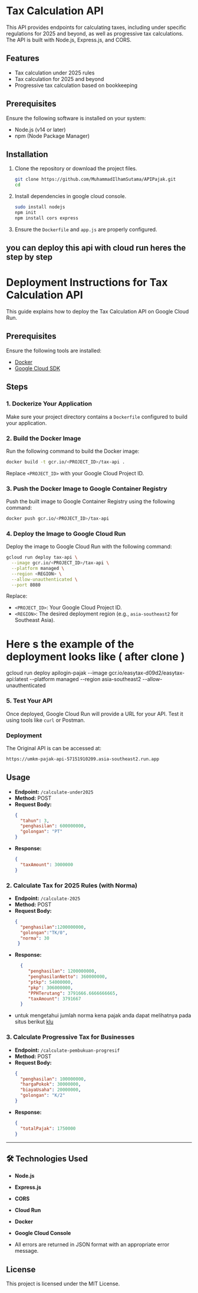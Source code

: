 
# Tax Calculation API

This API provides endpoints for calculating taxes, including under specific regulations for 2025 and beyond, as well as progressive tax calculations. The API is built with Node.js, Express.js, and CORS.

## Features

- Tax calculation under 2025 rules
- Tax calculation for 2025 and beyond
- Progressive tax calculation based on bookkeeping

## Prerequisites

Ensure the following software is installed on your system:

- Node.js (v14 or later)
- npm (Node Package Manager)

## Installation

1. Clone the repository or download the project files.

   ```bash
   git clone https://github.com/MuhammadIlhamSutama/APIPajak.git
   cd 
   ```

2. Install dependencies in google cloud console.

   ```bash
   sudo install nodejs
   npm init
   npm install cors express 
   ```
3. Ensure the `Dockerfile` and `app.js` are properly configured.

## you can deploy this api with cloud run heres the step by step

  # Deployment Instructions for Tax Calculation API
  
  This guide explains how to deploy the Tax Calculation API on Google Cloud Run.
  
  ## Prerequisites
  
  Ensure the following tools are installed:
  - [Docker](https://www.docker.com/)
  - [Google Cloud SDK](https://cloud.google.com/sdk/docs/install)
  
  ## Steps
  
  ### 1. **Dockerize Your Application**
  Make sure your project directory contains a `Dockerfile` configured to build your application.
  
  ### 2. **Build the Docker Image**
  Run the following command to build the Docker image:
  
  ```bash
  docker build -t gcr.io/<PROJECT_ID>/tax-api .
  ```
  
  Replace `<PROJECT_ID>` with your Google Cloud Project ID.
  
  ### 3. **Push the Docker Image to Google Container Registry**
  Push the built image to Google Container Registry using the following command:
  
  ```bash
  docker push gcr.io/<PROJECT_ID>/tax-api
  ```
  
  ### 4. **Deploy the Image to Google Cloud Run**
  Deploy the image to Google Cloud Run with the following command:
  
  ```bash
  gcloud run deploy tax-api \
    --image gcr.io/<PROJECT_ID>/tax-api \
    --platform managed \
    --region <REGION> \
    --allow-unauthenticated \
    --port 8080
  ```
  
  Replace:
  - `<PROJECT_ID>`: Your Google Cloud Project ID.
  - `<REGION>`: The desired deployment region (e.g., `asia-southeast2` for Southeast Asia).

  # Here s the example of the deployment looks like ( after clone )

   gcloud run deploy apilogin-pajak   --image gcr.io/easytax-d09d2/easytax-api:latest   --platform managed   --region asia-southeast2   --allow-unauthenticated
  
  ### 5. **Test Your API**
  Once deployed, Google Cloud Run will provide a URL for your API. Test it using tools like `curl` or Postman.
  
  ### Deployment


The Original API is can be accessed at:
```bash
https://umkm-pajak-api-57151910209.asia-southeast2.run.app
```

## Usage
- **Endpoint:** `/calculate-under2025`
- **Method:** POST
- **Request Body:**
  ```json
  {
    "tahun": 3,
    "penghasilan": 600000000,
    "golongan": "PT"
  }
  ```
- **Response:**
  ```json
  {
    "taxAmount": 3000000
  }
  ```

### **2. Calculate Tax for 2025 Rules (with Norma)**
- **Endpoint:** `/calculate-2025`
- **Method:** POST
- **Request Body:**
  ```json
  {
    "penghasilan":1200000000,
    "golongan":"TK/0",
    "norma": 30
   }

  ```
- **Response:**
  ```json
    {
       "penghasilan": 1200000000,
       "penghasilanNetto": 360000000,
       "ptkp": 54000000,
       "pkp": 306000000,
       "PPHTerutang": 3791666.6666666665,
       "taxAmount": 3791667
    }
  ```
- untuk mengetahui jumlah norma kena pajak anda dapat melihatnya pada situs berikut [klu](https://datacenter.ortax.org/ortax/norma/norma)
  
### **3. Calculate Progressive Tax for Businesses**
- **Endpoint:** `/calculate-pembukuan-progresif`
- **Method:** POST
- **Request Body:**
  ```json
  {
    "penghasilan": 100000000,
    "hargaPokok": 30000000,
    "biayaUsaha": 20000000,
    "golongan": "K/2"
  }
  ```
- **Response:**
  ```json
  {
    "totalPajak": 1750000
  }
  ```

---

## 🛠 **Technologies Used**
- **Node.js**
- **Express.js**
- **CORS**
- **Cloud Run**
- **Docker**
- **Google Cloud Console**


- All errors are returned in JSON format with an appropriate error message.

## License

This project is licensed under the MIT License.
